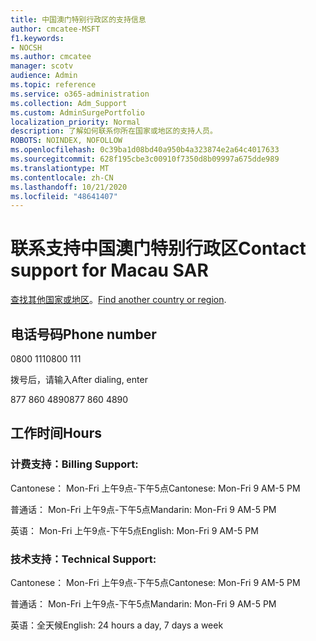 ```yaml
---
title: 中国澳门特别行政区的支持信息
author: cmcatee-MSFT
f1.keywords:
- NOCSH
ms.author: cmcatee
manager: scotv
audience: Admin
ms.topic: reference
ms.service: o365-administration
ms.collection: Adm_Support
ms.custom: AdminSurgePortfolio
localization_priority: Normal
description: 了解如何联系你所在国家或地区的支持人员。
ROBOTS: NOINDEX, NOFOLLOW
ms.openlocfilehash: 0c39ba1d08bd40a950b4a323874e2a64c4017633
ms.sourcegitcommit: 628f195cbe3c00910f7350d8b09997a675dde989
ms.translationtype: MT
ms.contentlocale: zh-CN
ms.lasthandoff: 10/21/2020
ms.locfileid: "48641407"
---
```

# <a name="contact-support-for-macau-sar"></a><span data-ttu-id="4e78d-103">联系支持中国澳门特别行政区</span><span class="sxs-lookup"><span data-stu-id="4e78d-103">Contact support for Macau SAR</span></span>

<span data-ttu-id="4e78d-104">[查找其他国家或地区](../contact-support-for-business-products.md)。</span><span class="sxs-lookup"><span data-stu-id="4e78d-104">[Find another country or region](../contact-support-for-business-products.md).</span></span>

## <a name="phone-number"></a><span data-ttu-id="4e78d-105">电话号码</span><span class="sxs-lookup"><span data-stu-id="4e78d-105">Phone number</span></span>
<span data-ttu-id="4e78d-106">0800 111</span><span class="sxs-lookup"><span data-stu-id="4e78d-106">0800 111</span></span>

<span data-ttu-id="4e78d-107">拨号后，请输入</span><span class="sxs-lookup"><span data-stu-id="4e78d-107">After dialing, enter</span></span>

<span data-ttu-id="4e78d-108">877 860 4890</span><span class="sxs-lookup"><span data-stu-id="4e78d-108">877 860 4890</span></span>

## <a name="hours"></a><span data-ttu-id="4e78d-109">工作时间</span><span class="sxs-lookup"><span data-stu-id="4e78d-109">Hours</span></span>
### <a name="billing-support"></a><span data-ttu-id="4e78d-110">计费支持：</span><span class="sxs-lookup"><span data-stu-id="4e78d-110">Billing Support:</span></span>

<span data-ttu-id="4e78d-111">Cantonese： Mon-Fri 上午9点-下午5点</span><span class="sxs-lookup"><span data-stu-id="4e78d-111">Cantonese: Mon-Fri 9 AM-5 PM</span></span>

<span data-ttu-id="4e78d-112">普通话： Mon-Fri 上午9点-下午5点</span><span class="sxs-lookup"><span data-stu-id="4e78d-112">Mandarin: Mon-Fri 9 AM-5 PM</span></span>

<span data-ttu-id="4e78d-113">英语： Mon-Fri 上午9点-下午5点</span><span class="sxs-lookup"><span data-stu-id="4e78d-113">English: Mon-Fri 9 AM-5 PM</span></span>

### <a name="technical-support"></a><span data-ttu-id="4e78d-114">技术支持：</span><span class="sxs-lookup"><span data-stu-id="4e78d-114">Technical Support:</span></span>

<span data-ttu-id="4e78d-115">Cantonese： Mon-Fri 上午9点-下午5点</span><span class="sxs-lookup"><span data-stu-id="4e78d-115">Cantonese: Mon-Fri 9 AM-5 PM</span></span>

<span data-ttu-id="4e78d-116">普通话： Mon-Fri 上午9点-下午5点</span><span class="sxs-lookup"><span data-stu-id="4e78d-116">Mandarin: Mon-Fri 9 AM-5 PM</span></span>

<span data-ttu-id="4e78d-117">英语：全天候</span><span class="sxs-lookup"><span data-stu-id="4e78d-117">English: 24 hours a day, 7 days a week</span></span>
